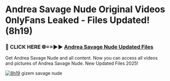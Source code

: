 # Andrea Savage Nude Original Videos 0nlyFans Leaked - Files Updated! (8h19)

<h3>🔴 CLICK HERE 🌐==►► <a href="https://tinyurl.com/yc6ubb5a" rel="nofollow">Andrea Savage Nude Updated Files</a></h3>

Get Andrea Savage Nude and all content. Now you can access all videos and pictures of Andrea Savage Nude. New Updated Files 2025!

[![8h19](https://i.imgur.com/7eu0CRL.gif)](https://tinyurl.com/yc6ubb5a)
gizem savage nude